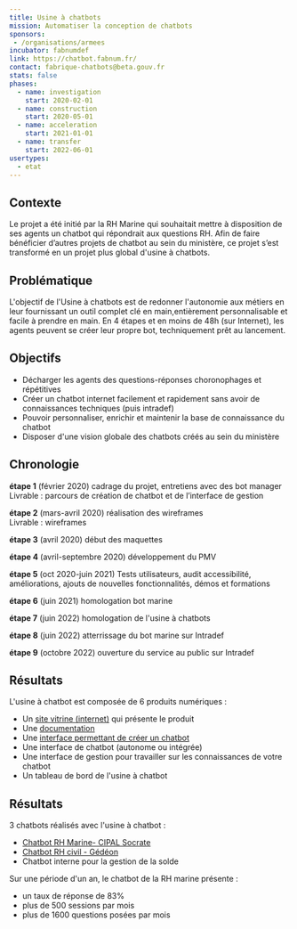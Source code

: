 ```yaml
---
title: Usine à chatbots
mission: Automatiser la conception de chatbots
sponsors:
 - /organisations/armees
incubator: fabnumdef
link: https://chatbot.fabnum.fr/
contact: fabrique-chatbots@beta.gouv.fr
stats: false
phases:
  - name: investigation
    start: 2020-02-01
  - name: construction
    start: 2020-05-01
  - name: acceleration
    start: 2021-01-01
  - name: transfer
    start: 2022-06-01
usertypes:
  - etat
---
```

## Contexte

Le projet a été initié par la RH Marine qui souhaitait mettre à disposition de ses agents un chatbot qui répondrait aux questions RH. Afin de faire bénéficier d’autres projets de chatbot au sein du ministère, ce projet s’est transformé en un projet plus global d'usine à chatbots.

## Problématique

L'objectif de l'Usine à chatbots est de redonner l'autonomie aux métiers en leur fournissant un outil complet clé en main,entièrement personnalisable et facile à prendre en main. En 4 étapes et en moins de 48h (sur Internet), les agents peuvent se créer leur propre bot, techniquement prêt au lancement.

## Objectifs

* Décharger les agents des questions-réponses choronophages et répétitives
* Créer un chatbot internet facilement et rapidement sans avoir de connaissances techniques (puis intradef)
* Pouvoir personnaliser, enrichir et maintenir la base de connaissance du chatbot 
* Disposer d'une vision globale des chatbots créés au sein du ministère

## Chronologie

**étape 1** (février 2020)
cadrage du projet, entretiens avec des bot manager\
Livrable : parcours de création de chatbot et de l’interface de gestion

**étape 2** (mars-avril 2020)
réalisation des wireframes\
Livrable : wireframes

**étape 3** (avril 2020)
début des maquettes

**étape 4** (avril-septembre 2020)
développement du PMV

**étape 5** (oct 2020-juin 2021)
Tests utilisateurs, audit accessibilité, améliorations, ajouts de nouvelles fonctionnalités, démos et formations

**étape 6** (juin 2021)
homologation bot marine 

**étape 7** (juin 2022)
homologation de l'usine à chatbots

**étape 8** (juin 2022)
atterrissage du bot marine sur Intradef

**étape 9** (octobre 2022)
ouverture du service au public sur Intradef


## Résultats

L'usine à chatbot est composée de 6 produits numériques :

* Un [site vitrine (internet)](https://chatbot.fabnum.fr/) qui présente le produit
* Une [documentation](https://fabrique-a-chatbots.gitbook.io/fabrique-a-chatbots/)
* Une [interface permettant de créer un chatbot](https://chatbot.fabnum.fr/create)
* Une interface de chatbot (autonome ou intégrée)
* Une interface de gestion pour travailler sur les connaissances de votre chatbot
* Un tableau de bord de l'usine à chatbot

## Résultats

3 chatbots réalisés avec l'usine à chatbot :
- [Chatbot RH Marine- CIPAL Socrate](https://rh-marine.chatbot.fabnum.fr/chatbot/)
- [Chatbot RH civil - Gédéon](https://gedeon.chatbot.fabnum.fr/chatbot/)
- Chatbot interne pour la gestion de la solde

Sur une période d'un an, le chatbot de la RH marine présente : 
- un taux de réponse de 83%
- plus de 500 sessions par mois
- plus de 1600 questions posées par mois

